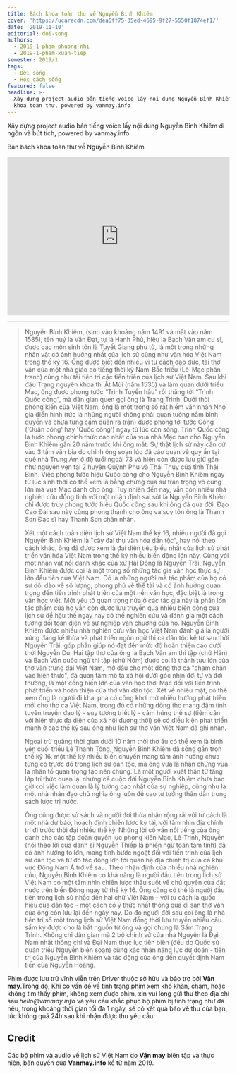 ```yaml
---
title: Bách khoa toàn thư về Nguyễn Bỉnh Khiêm
cover: 'https://ucarecdn.com/dea6ff75-35ed-4695-9f27-5550f1874ef1/'
date: '2019-11-10'
editorial: doi-song
authors:
  - 2019-1-pham-phuong-nhi
  - 2019-1-pham-xuan-tiep
semester: 2019/1
tags:
  - Đời sống
  - Học cách sống
featured: false
headline: >-
  Xây dựng project audio bản tiếng voice lấy nội dung Nguyễn Bỉnh Khiêm Bách
  khoa toàn thư, powered by vanmay.info
---
```

Xây dựng project audio bản tiếng voice lấy nội dung Nguyễn Bỉnh Khiêm di ngôn và bút tích, powered by vanmay.info

Bản bách khoa toàn thư về Nguyễn Bỉnh Khiêm

<iframe style="border: 0; width: 100%; height: 360px;" src="https://www.youtube.com/embed/VCiYCuS4skQ" frameborder="0" allow="accelerometer; autoplay; encrypted-media; gyroscope; picture-in-picture" allowfullscreen></iframe>

- - -

> Nguyễn Bỉnh Khiêm, (sinh vào khoảng năm 1491 và mất vào năm 1585), tên huý là Văn Đạt, tự là Hanh Phủ, hiệu là Bạch Vân am cư sĩ, được các môn sinh tôn là Tuyết Giang phu tử, là một trong những nhân vật có ảnh hưởng nhất của lịch sử cũng như văn hóa Việt Nam trong thế kỷ 16. Ông được biết đến nhiều vì tư cách đạo đức, tài thơ văn của một nhà giáo có tiếng thời kỳ Nam-Bắc triều (Lê-Mạc phân tranh) cũng như tài tiên tri các tiến triển của lịch sử Việt Nam. Sau khi đậu Trạng nguyên khoa thi Ất Mùi (năm 1535) và làm quan dưới triều Mạc, ông được phong tước “Trình Tuyền hầu” rồi thăng tới “Trình Quốc công”, mà dân gian quen gọi ông là Trạng Trình. Dưới thời phong kiến của Việt Nam, ông là một trong số rất hiếm văn nhân Nho gia điển hình (tức là những người không phải quan tướng nắm binh quyền và chưa từng cầm quân ra trận) được phong tới tước Công ('Quận công' hay 'Quốc công') ngay từ lúc còn sống. Trình Quốc công là tước phong chính thức cao nhất của vua nhà Mạc ban cho Nguyễn Bỉnh Khiêm gần 20 năm trước khi ông mất. Sự thật lịch sử này căn cứ vào 3 tấm văn bia do chính ông soạn lúc đã cáo quan về quy ẩn tại quê nhà Trung Am ở độ tuổi ngoài 73 và hiện còn được lưu giữ gần như nguyên vẹn tại 2 huyện Quỳnh Phụ và Thái Thụy của tỉnh Thái Bình. Việc phong tước hiệu Quốc công cho Nguyễn Bỉnh Khiêm ngay từ lúc sinh thời có thể xem là bằng chứng của sự trân trọng vô cùng lớn mà vua Mạc dành cho ông. Tuy nhiên đến nay, vẫn còn nhiều nhà nghiên cứu đồng tình với một nhận định sai sót là Nguyễn Bỉnh Khiêm chỉ được truy phong tước hiệu Quốc công sau khi ông đã qua đời. Đạo Cao Đài sau này cũng phong thánh cho ông và suy tôn ông là Thanh Sơn Đạo sĩ hay Thanh Sơn chân nhân.
>
> 
>
> Xét một cách toàn diện lịch sử Việt Nam thế kỷ 16, nhiều người đã gọi Nguyễn Bỉnh Khiêm là "cây đại thụ văn hóa dân tộc", hay nói theo cách khác, ông đã được xem là đại diện tiêu biểu nhất của lịch sử phát triển văn hóa Việt Nam trong thế kỷ nhiều biến động lớn này. Cùng với một nhân vật nổi danh khác của xứ Hải Đông là Nguyễn Trãi, Nguyễn Bỉnh Khiêm được coi là một trong số những tác gia văn học thực sự lớn đầu tiên của Việt Nam. Đó là những người mà tác phẩm của họ có sự dồi dào về số lượng, phong phú về thể tài và có ảnh hưởng quan trọng đến tiến trình phát triển của một nền văn học, đặc biệt là trong văn học viết. Một yếu tố quan trọng nữa ở các tác gia này là phần lớn tác phẩm của họ vẫn còn được lưu truyền qua nhiều biến động của lịch sử để hậu thế ngày nay có thể nghiên cứu và đánh giá một cách tương đối toàn diện về sự nghiệp văn chương của họ. Nguyễn Bỉnh Khiêm được nhiều nhà nghiên cứu văn học Việt Nam đánh giá là người xứng đáng kế thừa và phát triển ngôn ngữ thi ca dân tộc kể từ sau thời Nguyễn Trãi, góp phần giúp nó đạt đến mức độ hoàn thiện cao dưới thời Nguyễn Du. Hai tập thơ của ông là Bạch Vân am thi tập (chữ Hán) và Bạch Vân quốc ngữ thi tập (chữ Nôm) được coi là thành tựu lớn của thơ văn trung đại Việt Nam, mở đầu cho một dòng thơ ca "chạm chân vào hiện thực", đã quan tâm mô tả xã hội dưới góc nhìn đời tư và đời thường, là một cống hiến lớn của văn học thời Mạc đối với tiến trình phát triển và hoàn thiện của thơ văn dân tộc. Xét về nhiều mặt, có thể xem ông là người đi khai phá có công khơi mở nhiều hướng phát triển mới cho thơ ca Việt Nam, trong đó có những dòng thơ mang đậm tính tuyên truyền đạo lý - suy tưởng triết lý - cảm hứng thế sự (tiệm cận với hiện thực đa diện của xã hội đương thời) sẽ có điều kiện phát triển mạnh ở các thế kỷ sau ông như lịch sử thơ văn Việt Nam đã ghi nhận.
>
> 
>
> 
>
> Ngoại trừ quãng thời gian dưới 10 năm thời thơ ấu có thể xem là bình yên cuối triều Lê Thánh Tông, Nguyễn Bỉnh Khiêm đã sống gần trọn thế kỷ 16, một thế kỷ nhiều biến chuyển mang tầm ảnh hưởng chưa từng có trước đó trong lịch sử dân tộc, mà ông vừa là nhân chứng vừa là nhân tố quan trọng tạo nên chúng. Là một người xuất thân từ tầng lớp trí thức quan lại nhưng cả cuộc đời Nguyễn Bỉnh Khiêm chưa bao giờ coi việc làm quan là lý tưởng cao nhất của sự nghiệp, cũng như là một nhà nhân đạo chủ nghĩa ông luôn đề cao tư tưởng thân dân trong sách lược trị nước.
>
> 
>
> 
>
> Ông cũng được sử sách và người đời thừa nhận rộng rãi với tư cách là một nhà dự báo, hoạch định chiến lược kỳ tài, với tầm nhìn địa chính trị đi trước thời đại nhiều thế kỷ. Những lời cố vấn nổi tiếng của ông dành cho các tập đoàn quyền lực phong kiến Mạc, Lê-Trịnh, Nguyễn (nói theo lời của danh sĩ Nguyễn Thiếp là phiến ngữ toàn tam tính) đã có ảnh hưởng to lớn, mang tính bước ngoặt đối với tiến trình của lịch sử dân tộc và từ đó tác động lớn tới quan hệ địa chính trị của cả khu vực Đông Nam Á trở về sau. Theo nhận định của nhiều nhà nghiên cứu, Nguyễn Bỉnh Khiêm có khả năng là người đầu tiên trong lịch sử Việt Nam có một tầm nhìn chiến lược thấu suốt về chủ quyền của đất nước trên biển Đông ngay từ thế kỷ 16. Ông cũng có thể là người đầu tiên trong lịch sử nhắc đến hai chữ Việt Nam – với tư cách là quốc hiệu của dân tộc – một cách có ý thức nhất thông qua di sản thơ văn của ông còn lưu lại đến ngày nay. Do đó người đời sau coi ông là nhà tiên tri số một trong lịch sử Việt Nam đồng thời lưu truyền nhiều câu sấm ký được cho là bắt nguồn từ ông và gọi chung là Sấm Trạng Trình. Không chỉ dân gian mà 2 bộ chính sử của nhà Nguyễn là Đại Nam nhất thống chí và Đại Nam thực lục tiền biên (đều do Quốc sử quán triều Nguyễn biên soạn) cũng xác nhận năng lực dự đoán - tiên tri của Nguyễn Bỉnh Khiêm và tác động của ông đến quyết định Nam tiến của Nguyễn Hoàng.

Phim được lưu trữ vĩnh viễn trên Driver thuộc sở hữu và bảo trợ bởi **Vận may**.Trong đó, Khi có vấn đề về tình trạng phim xem khó khăn, chậm, hoặc không tìm thấy phim, không xem được phim, xin vui lòng gửi thư theo địa chỉ sau _hello@vanmay.info_ và yêu cầu khắc phục bộ phim bị tình trạng như đã nêu, trong khoảng thời gian tối đa 1 ngày, sẽ có kết quả báo về thư của bạn, tức không quá 24h sau khi nhận được thư yêu cầu.

## Credit

Các bộ phim và audio về lịch sử Việt Nam do **Vận may** biên tập và thực hiện, bản quyền của **Vanmay.info** kể từ năm 2019.
